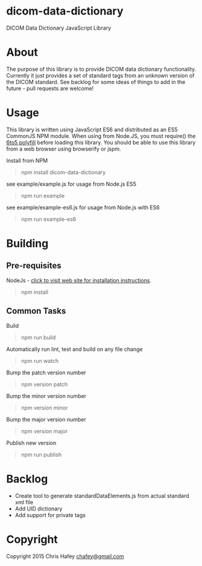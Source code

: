 # dicom-data-dictionary
DICOM Data Dictionary JavaScript Library

About
=====

The purpose of this library is to provide DICOM data dictionary functionality.  Currently it just provides
a set of standard tags from an unknown version of the DICOM standard.  See backlog for some ideas of things
to add in the future - pull requests are welcome!

Usage
=====

This library is written using JavaScript ES6 and distributed as an ES5 CommonJS NPM
module.  When using from Node.JS, you must require() the [6to5 polyfill](https://6to5.org/docs/usage/polyfill/)
before loading this library.  You should be able to use this library from a web browser
using browserify or jspm.

Install from NPM

> npm install dicom-data-dictionary

see example/example.js for usage from Node.js ES5

> npm run example

see example/example-es6.js for usage from Node.js with ES6

> npm run example-es6

Building
========

Pre-requisites
--------------

NodeJs - [click to visit web site for installation instructions](http://nodejs.org).

> npm install

Common Tasks
------------

Build

> npm run build

Automatically run lint, test and build on any file change

> npm run watch

Bump the patch version number

> npm version patch

Bump the minor version number
> npm version minor

Bump the major version number

> npm version major

Publish new version

> npm run publish

Backlog
=======

* Create tool to generate standardDataElements.js from actual standard xml file
* Add UID dictionary
* Add support for private tags

Copyright
============
Copyright 2015 Chris Hafey [chafey@gmail.com](mailto:chafey@gmail.com)
